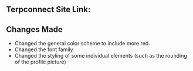 ## Terpconnect Site Link:  

## Changes Made
 - Changed the general color scheme to include more red. 
 - Changed the font family
 - Changed the styling of some individual elements (such as the rounding of the profile picture)